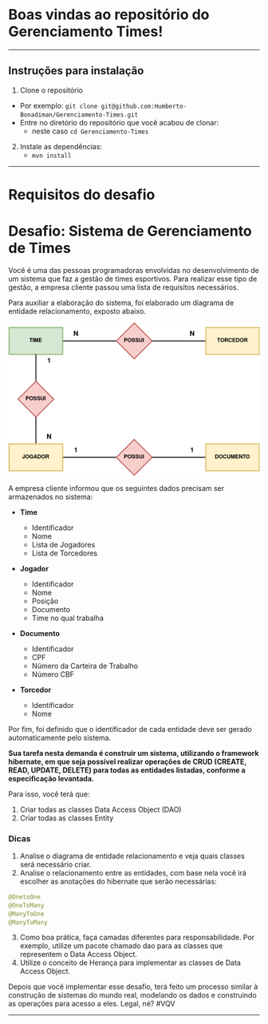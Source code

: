# Boas vindas ao repositório do Gerenciamento Times!

---

## Instruções para instalação

1. Clone o repositório
  * Por exemplo: `git clone git@github.com:Humberto-Bonadiman/Gerenciamento-Times.git`
  * Entre no diretório do repositório que você acabou de clonar:
    * neste caso `cd Gerenciamento-Times`

2. Instale as dependências:
    * `mvn install`

---

# Requisitos do desafio


# Desafio: Sistema de Gerenciamento de Times

Você é uma das pessoas programadoras envolvidas no desenvolvimento de um sistema que faz a gestão de times esportivos. Para realizar esse tipo de gestão, a empresa cliente passou uma lista de requisitos necessários.

Para auxiliar a elaboração do sistema, foi elaborado um diagrama de entidade relacionamento, exposto abaixo. 

![](img/der.png)


A empresa cliente informou que os seguintes dados precisam ser armazenados no sistema:

+	**Time**
    * Identificador 
    * Nome
    * Lista de Jogadores
	 * Lista de Torcedores

+ **Jogador**
    * Identificador 
    * Nome
    * Posição
	* Documento
	* Time no qual trabalha

+ **Documento**
    * Identificador 
    * CPF
    * Número da Carteira de Trabalho
	* Número CBF

+	**Torcedor**
    * Identificador 
    * Nome

Por fim, foi definido que o identificador de cada entidade deve ser gerado automaticamente pelo sistema.

**Sua tarefa nesta demanda é construir um sistema, utilizando o framework hibernate, em que seja possível realizar operações de CRUD (CREATE, READ, UPDATE, DELETE) para todas as entidades listadas, conforme a especificação levantada.**

Para isso, você terá que:

1. Criar todas as classes Data Access Object (DAO)
2. Criar todas as classes Entity

### Dicas
1.  Analise o diagrama de entidade relacionamento e veja quais classes será necessário criar.
2. Analise o relacionamento entre as entidades, com base nela você irá escolher as anotações do hibernate que serão necessárias:

```java
@OnetoOne
@OneToMany
@ManyToOne
@ManyToMany

```

3. Como boa prática, faça camadas diferentes para responsabilidade. Por exemplo, utilize um pacote chamado dao para as classes que representem o Data Access Object.
4. Utilize o conceito de Herança para implementar as classes de Data Access Object.


Depois que você implementar esse desafio, terá feito um processo similar à construção de sistemas do mundo real, modelando os dados e construindo as operações para acesso a eles. Legal, né? #VQV

---
